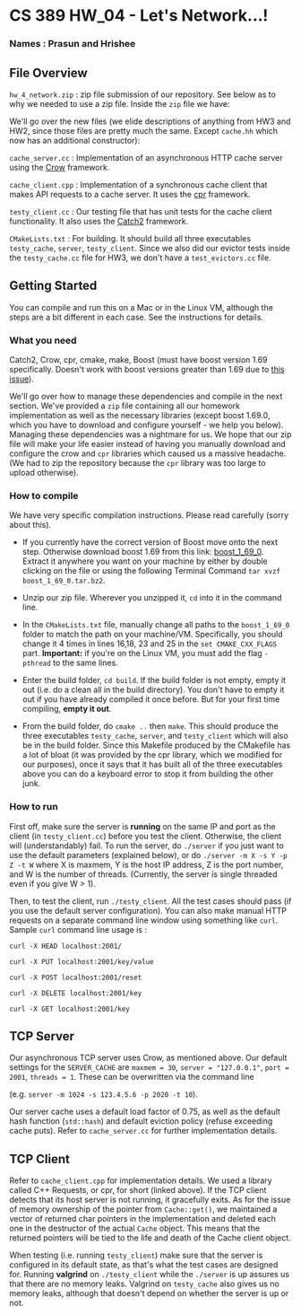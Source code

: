 # CS 389 HW_04 - Let's Network...!
### Names : Prasun and Hrishee

## File Overview
`hw_4_network.zip` : zip file submission of our repository. See below as to why we needed to use a zip file. Inside the `zip` file we have:

We'll go over the new files (we elide descriptions of anything from HW3 and HW2, since those files are pretty much the same. Except `cache.hh` which now has an additional constructor):

`cache_server.cc` : Implementation of an asynchronous HTTP cache server using the [Crow](https://github.com/ipkn/crow) framework.

`cache_client.cpp` : Implementation of a synchronous cache client that makes API requests to a cache server. It uses the [cpr](https://github.com/whoshuu/cpr) framework.

`testy_client.cc` : Our testing file that has unit tests for the cache client functionality. It also uses the [Catch2](https://github.com/catchorg/Catch2) framework.

`CMakeLists.txt` : For building. It should build all three executables `testy_cache`, `server`, `testy_client`. Since we also did our evictor tests inside the `testy_cache.cc` file for HW3, we don't have a `test_evictors.cc` file.

## Getting Started
You can compile and run this on a Mac or in the Linux VM, although the steps are a bit different in each case. See the instructions for details.
### What you need
Catch2, Crow, cpr, cmake, make, Boost (must have boost version 1.69 specifically. Doesn't work with boost versions greater than 1.69 due to [this issue](https://github.com/ipkn/crow/issues/340)).


We'll go over how to manage these dependencies and compile in the next section. We've provided a `zip` file containing all our
 homework implementation as well as the necessary libraries (except boost 1.69.0, which you have to download and configure yourself - we help you below). Managing these dependencies was a nightmare for us. We hope that our zip file will make your life easier instead of having you manually download and configure the crow and `cpr` libraries which caused
 us a massive headache. (We had to zip the repository because the `cpr` library was too large to upload otherwise).

### How to compile
We have very specific compilation instructions. Please read carefully (sorry about this). 

- If you currently have the correct version of Boost move onto the next step. Otherwise download boost 1.69 from this link: [boost_1_69_0](https://www.boost.org/users/history/). Extract it anywhere you want on your machine by either by double clicking on the file or using the following Terminal Command `tar xvzf boost_1_69_0.tar.bz2`.

- Unzip our zip file. Wherever you unzipped it, `cd` into it in the command line.

- In the `CMakeLists.txt` file, manually change all paths to the `boost_1_69_0` folder to match the path on your machine/VM. Specifically, you should change it 4 times in lines 16,18, 23 and 25 in the `set CMAKE_CXX_FLAGS` part. **Important:** if you're on the Linux VM, you must add the flag `-pthread` to the same lines. 

- Enter the build folder, `cd build`. If the build folder is not empty, empty it out (i.e. do a clean all in the build directory). You don't have to empty it out if you have already compiled it once before. But for your first time compiling, **empty it out**.   

- From the build folder, do `cmake ..` then `make`. This should produce the three executables `testy_cache`, `server`, and `testy_client` which will also be in the build folder. Since this Makefile produced by the CMakefile has a lot of bloat (it was provided by the cpr library, which we modified for our purposes), once it says that it has built all of the three executables above you can do a keyboard error to stop it from building the other junk. 

### How to run
First off, make sure the server is **running** on the same IP and port as the client (in `testy_client.cc`) before you test the client. Otherwise, the client will (understandably) fail.
To run the server, do `./server` if you just want to use the default parameters (explained below), or do `./server -m X -s Y -p Z -t W` where X is maxmem, Y is the host IP address, Z is the port number, and W is the number of threads. (Currently, the server is single threaded even if you give  W > 1).

Then, to test the client, run `./testy_client`. All the test cases should pass (if you use the default server configuration). You can also make manual HTTP requests on a separate command line window using something like `curl`.
Sample `curl` command line usage is :

`curl -X HEAD localhost:2001/`

`curl -X PUT localhost:2001/key/value`

`curl -X POST localhost:2001/reset`

`curl -X DELETE localhost:2001/key`

`curl -X GET localhost:2001/key`

## TCP Server
Our asynchronous TCP server uses Crow, as mentioned above. Our default settings for the `SERVER_CACHE` are `maxmem = 30`, `server = "127.0.0.1"`, `port = 2001`, `threads = 1`. These can be overwritten via the command line 

(e.g. `server -m 1024 -s 123.4.5.6 -p 2020 -t 10`). 

Our server cache uses a default load factor of 0.75, as well as the default hash function (`std::hash`) and default eviction policy (refuse exceeding cache puts). Refer to `cache_server.cc` for further implementation details.

## TCP Client
Refer to `cache_client.cpp` for implementation details. We used a library called C++ Requests, or cpr, for short (linked above). If the TCP client detects that its host server is not running, it gracefully exits. As for the issue of memory ownership of the pointer from `Cache::get()`, we maintained a vector of returned char pointers in the implementation and deleted each one in the destructor of the actual `Cache` object. This means that the returned pointers will be tied to the life and death of the Cache client object. 

When testing (i.e. running `testy_client`) make sure that the server is configured in its default state, as that's what the test cases are designed for. Running **valgrind** on `./testy_client` while the `./server` is up assures us that there are no memory leaks.  Valgrind on `testy_cache` also gives us no memory leaks, although that doesn't depend on whether the server is up or not. 
